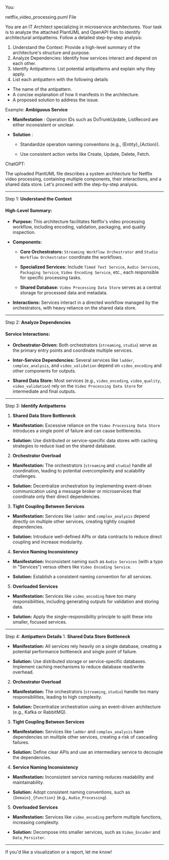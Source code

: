 
You: 

netflix_video_processing.puml
File

You are an IT Architect specializing in microservice architectures. Your task is to analyze the attached PlantUML and OpenAPI files to identify architectural antipatterns. 
Follow a detailed step-by-step analysis:

1. Understand the Context: Provide a high-level summary of the architecture's structure and purpose.
2. Analyze Dependencies: Identify how services interact and depend on each other.
3. Identify Antipatterns: List potential antipatterns and explain why they apply.
4. List each antipattern with the following details
 * The name of the antipattern.
 * A concise explanation of how it manifests in the architecture.
 * A proposed solution to address the issue.
 
Example:
**Ambiguous Service**   
- **Manifestation** : Operation IDs such as DoTrunkUpdate, ListRecord are either inconsistent or unclear.

- **Solution** : 
  - Standardize operation naming conventions (e.g., {Entity}_{Action}). 
  - Use consistent action verbs like Create, Update, Delete, Fetch.

ChatGPT: 

The uploaded PlantUML file describes a system architecture for Netflix video processing, containing multiple components, their interactions, and a shared data store. Let's proceed with the step-by-step analysis.


---

Step 1: **Understand the Context** 
#### High-Level Summary: 
 
- **Purpose:**  This architecture facilitates Netflix's video processing workflow, including encoding, validation, packaging, and quality inspection.
 
- **Components:**  
  - **Core Orchestrators:**  `Streaming Workflow Orchestrator` and `Studio Workflow Orchestrator` coordinate the workflows.
 
  - **Specialized Services:**  Include `Timed Text Service`, `Audio Services`, `Packaging Service`, `Video Encoding Service`, etc., each responsible for specific processing tasks.
 
  - **Shared Database:**  `Video Processing Data Store` serves as a central storage for processed data and metadata.
 
- **Interactions:**  Services interact in a directed workflow managed by the orchestrators, with heavy reliance on the shared data store.


---

Step 2: **Analyze Dependencies** 
#### Service Interactions: 
 
- **Orchestrator-Driven:**  Both orchestrators (`streaming`, `studio`) serve as the primary entry points and coordinate multiple services.
 
- **Inter-Service Dependencies:**  Several services like `ladder`, `complex_analysis`, and `video_validation` depend on `video_encoding` and other components for outputs.
 
- **Shared Data Store:**  Most services (e.g., `video_encoding`, `video_quality`, `video_validation`) rely on the `Video Processing Data Store` for intermediate and final outputs.


---

Step 3: **Identify Antipatterns**  
1. **Shared Data Store Bottleneck**  
  - **Manifestation:**  Excessive reliance on the `Video Processing Data Store` introduces a single point of failure and can cause bottlenecks.
 
  - **Solution:**  Use distributed or service-specific data stores with caching strategies to reduce load on the shared database.
 
2. **Orchestrator Overload**  
  - **Manifestation:**  The orchestrators (`streaming` and `studio`) handle all coordination, leading to potential overcomplexity and scalability challenges.
 
  - **Solution:**  Decentralize orchestration by implementing event-driven communication using a message broker or microservices that coordinate only their direct dependencies.
 
3. **Tight Coupling Between Services**  
  - **Manifestation:**  Services like `ladder` and `complex_analysis` depend directly on multiple other services, creating tightly coupled dependencies.
 
  - **Solution:**  Introduce well-defined APIs or data contracts to reduce direct coupling and increase modularity.
 
4. **Service Naming Inconsistency**  
  - **Manifestation:**  Inconsistent naming such as `Audio Services` (with a typo in "Services") versus others like `Video Encoding Service`.
 
  - **Solution:**  Establish a consistent naming convention for all services.
 
5. **Overloaded Services**  
  - **Manifestation:**  Services like `video_encoding` have too many responsibilities, including generating outputs for validation and storing data.
 
  - **Solution:**  Apply the single-responsibility principle to split these into smaller, focused services.


---

Step 4: **Antipattern Details** 1. **Shared Data Store Bottleneck**  
- **Manifestation:**  All services rely heavily on a single database, creating a potential performance bottleneck and single point of failure.
 
- **Solution:**  Use distributed storage or service-specific databases. Implement caching mechanisms to reduce database read/write overhead.
2. **Orchestrator Overload**  
- **Manifestation:**  The orchestrators (`streaming`, `studio`) handle too many responsibilities, leading to high complexity.
 
- **Solution:**  Decentralize orchestration using an event-driven architecture (e.g., Kafka or RabbitMQ).
3. **Tight Coupling Between Services**  
- **Manifestation:**  Services like `ladder` and `complex_analysis` have dependencies on multiple other services, creating a risk of cascading failures.
 
- **Solution:**  Define clear APIs and use an intermediary service to decouple the dependencies.
4. **Service Naming Inconsistency**  
- **Manifestation:**  Inconsistent service naming reduces readability and maintainability.
 
- **Solution:**  Adopt consistent naming conventions, such as `{Domain}_{Function}` (e.g., `Audio_Processing`).
5. **Overloaded Services**  
- **Manifestation:**  Services like `video_encoding` perform multiple functions, increasing complexity.
 
- **Solution:**  Decompose into smaller services, such as `Video_Encoder` and `Data_Persister`.


---

If you'd like a visualization or a report, let me know! ​​
